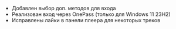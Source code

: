- Добавлен выбор доп. методов для входа
- Реализован вход через OnePass (только для Windows 11 23H2)
- Исправлены лайки в панели плеера для некоторых треков

